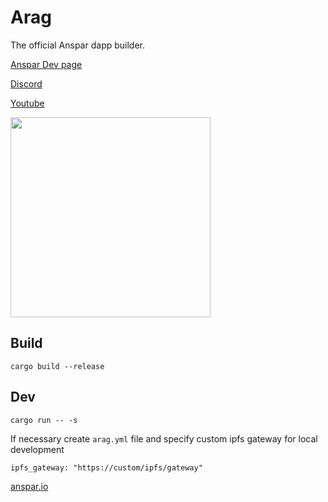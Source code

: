 # Arag
The official Anspar dapp builder.

[Anspar Dev page]("https://anspar.io/dev")

[Discord]("https://discord.gg/ENQfPEcrZJ")

[Youtube]("https://www.youtube.com/embed/6gErdx-llSg?list=PLynQF5IaLl6HypAzcdlxSqBdPshRNXtS6")

<img src="https://ipfs.anspar.io/gateway/QmbFhtCDafQg29u9dQgdAdDtGNoHPftN2HibpoDdxMtaX6" width=320></img>
## Build
`cargo build --release`

## Dev
`cargo run -- -s`

If necessary create `arag.yml` file and specify custom ipfs gateway for local development

    ipfs_gateway: "https://custom/ipfs/gateway"


[anspar.io]("https://anspar.io")
